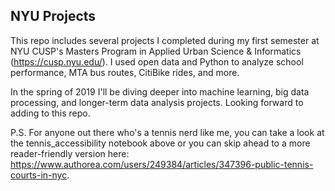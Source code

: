 ## NYU Projects

This repo includes several projects I completed during my first semester at NYU CUSP's Masters Program in Applied Urban Science & Informatics (https://cusp.nyu.edu/). I used open data and Python to analyze school performance, MTA bus routes, CitiBike rides, and more.

In the spring of 2019 I'll be diving deeper into machine learning, big data processing, and longer-term data analysis projects. Looking forward to adding to this repo.

P.S. For anyone out there who's a tennis nerd like me, you can take a look at the tennis_accessibility notebook above or you can skip ahead to a more reader-friendly version here: https://www.authorea.com/users/249384/articles/347396-public-tennis-courts-in-nyc.